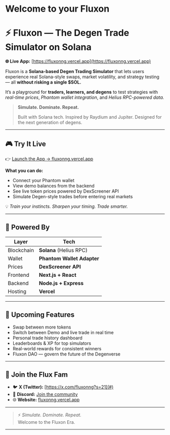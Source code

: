 # Welcome to your  Fluxon

# ⚡️ Fluxon — The Degen Trade Simulator on Solana

**🌐 Live App:** [https://fluxonng.vercel.app](https://fluxonng.vercel.app)

Fluxon is a **Solana-based Degen Trading Simulator** that lets users experience real Solana-style swaps, market volatility, and strategy testing — all **without risking a single $SOL.**

It’s a playground for **traders, learners, and degens** to test strategies with *real-time prices*, *Phantom wallet integration*, and *Helius RPC-powered data.*

> **Simulate. Dominate. Repeat.**
>
> Built with Solana tech. Inspired by Raydium and Jupiter. Designed for the next generation of degens.

---

## 🎮 Try It Live

👉 [Launch the App → fluxonng.vercel.app](https://fluxonng.vercel.app)

**What you can do:**
- Connect your Phantom wallet  
- View demo balances from the backend  
- See live token prices powered by DexScreener API  
- Simulate Degen-style trades before entering real markets  

💡 *Train your instincts. Sharpen your timing. Trade smarter.*

---

## 🧱 Powered By

| Layer | Tech |
|-------|------|
| Blockchain | **Solana** (Helius RPC) |
| Wallet | **Phantom Wallet Adapter** |
| Prices | **DexScreener API** |
| Frontend | **Next.js + React** |
| Backend | **Node.js + Express** |
| Hosting | **Vercel** |

---

## 🧪 Upcoming Features

- Swap between more tokens  
- Switch between Demo and live trade in real time 
- Personal trade history dashboard  
- Leaderboards & XP for top simulators  
- Real-world rewards for consistent winners  
- Fluxon DAO — govern the future of the Degenverse  

---

## 🪩 Join the Flux Fam

- 🐦 **X (Twitter):** [https://x.com/fluxonng?s=21](#)
- 💬 **Discord:** [Join the community](#)
- 🌐 **Website:** [fluxonng.vercel.app](https://fluxonng.vercel.app)

---

> ⚡️ *Simulate. Dominate. Repeat.*  
> Welcome to the Fluxon Era.

---




